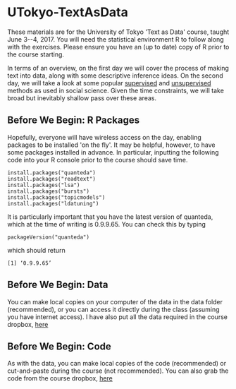 # UTokyo-TextAsData

These materials are for the University of Tokyo 'Text as Data' course, taught June 3--4, 2017.  You will need the statistical environment R to follow along with the exercises.  Please ensure you have an (up to date) copy of R prior to the course starting.

In terms of an overview, on the first day we will cover the process of making text into data, along with some descriptive inference ideas.  On the second day, we will take a look at some popular [supervised](https://en.wikipedia.org/wiki/Supervised_learning) and [unsupervised](https://en.wikipedia.org/wiki/Unsupervised_learning) methods as used in social science.  Given the time constraints, we will take broad but inevitably shallow pass over these areas.  

## Before We Begin: R Packages

Hopefully, everyone will have wireless access on the day, enabling packages to be installed 'on the fly'.  It may be helpful, however, to have some packages installed in advance.  In particular, inputting the following code into your R console prior to the course should save time.

    install.packages("quanteda")
    install.packages("readtext")
    install.packages("lsa")
    install.packages("bursts")
    install.packages("topicmodels")
    install.packages("ldatuning")

It is particularly important that you have the latest version of quanteda, which at the time of writing is 0.9.9.65.  You can check this by typing 

    packageVersion("quanteda")

which should return 

    [1] ‘0.9.9.65’



## Before We Begin: Data

You can make local copies on your computer of the data in the data folder (recommended), or you can access it directly during the class (assuming you have internet access). I have also put all the data required in the course dropbox, [here](https://www.dropbox.com/sh/m49xkc6vano5791/AAD6W0UUZYVHU-8S6fhWDOk9a?dl=0)

## Before We Begin: Code

As with the data, you can make local copies of the code (recommended) or cut-and-paste during the course (not recommended).  You can also grab the code from the course dropbox, [here](https://www.dropbox.com/sh/8uluc1bme385hyq/AAB61UxLJ0dVyW2oPygYjKtDa?dl=0)

